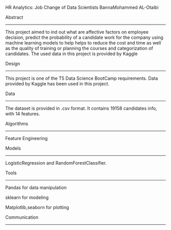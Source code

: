 HR Analytics: Job Change of Data Scientists
BannaMohammed AL-Otaibi

Abstract
___________________________________________________________________________________________________________________________________________________________________________
This project aimed to ind out what are affective factors on employee decision, predict the probability of a candidate work for the company using machine learning models to help helps to reduce the cost and time as well as the quality of training or planning the courses and categorization of candidates.  The used data in this project is provided by Kaggle

Design
___________________________________________________________________________________________________________________________________________________________________________
This project is one of the T5 Data Science BootCamp requirements. Data provided by Kaggle has been used in this project. 

Data
___________________________________________________________________________________________________________________________________________________________________________
The dataset is provided in .csv format. It contains 19158  candidates  info, with 14 features. 

Algorithms
___________________________________________________________________________________________________________________________________________________________________________
Feature Engineering


Models
___________________________________________________________________________________________________________________________________________________________________________
LogisticRegression and RandomForestClassifier.


Tools
___________________________________________________________________________________________________________________________________________________________________________
Pandas for data manipulation

sklearn for modeling

Matplotlib,seaborn for plotting

Communication
___________________________________________________________________________________________________________________________________________________________________________

